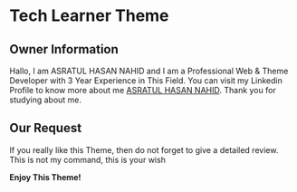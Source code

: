 # Tech Learner Theme

## Owner Information

Hallo, I am ASRATUL HASAN NAHID and I am a Professional Web & Theme Developer with 3 Year Experience in This Field. You can visit my Linkedin Profile to know more about me <a href="https://www.linkedin.com/in/prodeveloper25">ASRATUL HASAN NAHID</a>.
Thank you for studying about me.

## Our Request

If you really like this Theme, then do not forget to give a detailed review. This is not my command, this is your wish

**Enjoy This Theme!**
